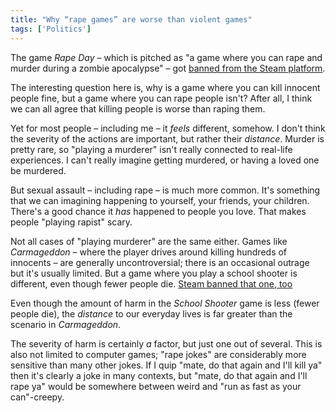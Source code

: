 ```yaml
---
title: "Why “rape games” are worse than violent games"
tags: ['Politics']
---
```


The game *Rape Day* – which is pitched as "a game where you can rape and murder
during a zombie apocalypse" – got [banned from the Steam platform][ars].

The interesting question here is, why is a game where you can kill innocent
people fine, but a game where you can rape people isn't? After all, I think we
can all agree that killing people is worse than raping them.

Yet for most people – including me – it *feels* different, somehow. I don't
think the severity of the actions are important, but rather their *distance*.
Murder is pretty rare, so "playing a murderer" isn't really connected to
real-life experiences. I can't really imagine getting murdered, or having a
loved one be murdered.

But sexual assault – including rape – is much more common. It's something that
we can imagining happening to yourself, your friends, your children. There's a
good chance it *has* happened to people you love. That makes people "playing
rapist" scary.


Not all cases of "playing murderer" are the same either. Games like
*Carmageddon* – where the player drives around killing hundreds of innocents –
are generally uncontroversial; there is an occasional outrage but it's usually
limited. But a game where you play a school shooter is different, even though
fewer people die. [Steam banned that one,
too](https://www.nytimes.com/2018/06/08/technology/steam-games-active-shooter.html)

Even though the amount of harm in the *School Shooter* game is less (fewer
people die), the *distance* to our everyday lives is far greater than the
scenario in *Carmageddon*.

The severity of harm is certainly *a* factor, but just one out of several. This
is also not limited to computer games; "rape jokes" are considerably more
sensitive than many other jokes. If I quip "mate, do that again and I'll kill
ya" then it's clearly a joke in many contexts, but "mate, do that again and I'll
rape ya" would be somewhere between weird and "run as fast as your can"-creepy.


[ars]: https://arstechnica.com/gaming/2019/03/with-rape-day-ban-steam-shows-its-not-as-hands-off-as-it-claims/
